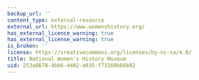 ```yaml
---
backup_url: ''
content_type: external-resource
external_url: https://www.womenshistory.org/
has_external_licence_warning: true
has_external_license_warning: true
is_broken: ''
license: https://creativecommons.org/licenses/by-nc-sa/4.0/
title: National Women's History Museum
uid: 253a8678-4bb6-4402-a635-f73160b66b82
---
```

